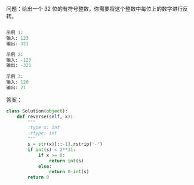 问题：给出一个 32 位的有符号整数，你需要将这个整数中每位上的数字进行反转。
```python

示例 1:
输入: 123
输出: 321

示例 2:
输入: -123
输出: -321
 
示例 3:
输入: 120
输出: 21
```
答案：
```python
class Solution(object):
    def reverse(self, x):
        """
        :type x: int
        :rtype: int
        """
        s = str(x)[::-1].rstrip('-')
        if int(s) < 2**31:
            if x >= 0:
                return int(s)
            else:
                return 0-int(s)
        return 0
        
```
